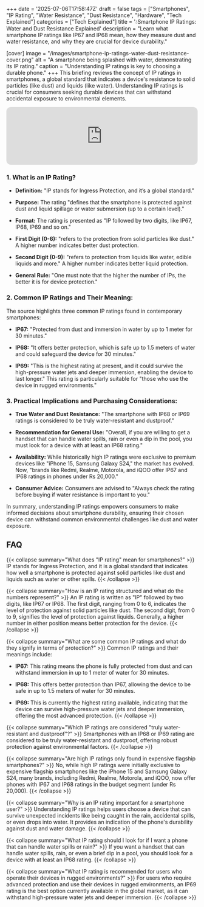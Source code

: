 +++
date = '2025-07-06T17:58:47Z'
draft = false
tags = ["Smartphones", "IP Rating", "Water Resistance", "Dust Resistance", "Hardware", "Tech Explained"]
categories = ["Tech Explained"]
title = '💧Smartphone IP Ratings: Water and Dust Resistance Explained'
description = "Learn what smartphone IP ratings like IP67 and IP68 mean, how they measure dust and water resistance, and why they are crucial for device durability."

[cover]
  image = "/images/smartphone-ip-ratings-water-dust-resistance-cover.png"
  alt = "A smartphone being splashed with water, demonstrating its IP rating."
  caption = "Understanding IP ratings is key to choosing a durable phone."
+++
This briefing reviews the concept of IP ratings in smartphones, a global standard that indicates a device's resistance to solid particles (like dust) and liquids (like water). Understanding IP ratings is crucial for consumers seeking durable devices that can withstand accidental exposure to environmental elements.
<iframe style="border-radius:12px" src="https://open.spotify.com/embed/episode/3LKxAHLzXyr8UWM2GOie9Z?utm_source=generator" width="100%" height="152" frameBorder="0" allowfullscreen="" allow="autoplay; clipboard-write; encrypted-media; fullscreen; picture-in-picture" loading="lazy"></iframe>

### 1\. What is an IP Rating?

*   **Definition:** "IP stands for Ingress Protection, and it’s a global standard."
    
*   **Purpose:** The rating "defines that the smartphone is protected against dust and liquid spillage or water submersion (up to a certain level)."
    
*   **Format:** The rating is presented as "IP followed by two digits, like IP67, IP68, IP69 and so on."
    
*   **First Digit (0-6):** "refers to the protection from solid particles like dust." A higher number indicates better dust protection.
    
*   **Second Digit (0-9):** "refers to protection from liquids like water, edible liquids and more." A higher number indicates better liquid protection.
    
*   **General Rule:** "One must note that the higher the number of IPs, the better it is for device protection."
    

### 2\. Common IP Ratings and Their Meaning:

The source highlights three common IP ratings found in contemporary smartphones:

*   **IP67:** "Protected from dust and immersion in water by up to 1 meter for 30 minutes."
    
*   **IP68:** "It offers better protection, which is safe up to 1.5 meters of water and could safeguard the device for 30 minutes."
    
*   **IP69:** "This is the highest rating at present, and it could survive the high-pressure water jets and deeper immersion, enabling the device to last longer." This rating is particularly suitable for "those who use the device in rugged environments."
    

### 3\. Practical Implications and Purchasing Considerations:

*   **True Water and Dust Resistance:** "The smartphone with IP68 or IP69 ratings is considered to be truly water-resistant and dustproof."
    
*   **Recommendation for General Use:** "Overall, if you are willing to get a handset that can handle water spills, rain or even a dip in the pool, you must look for a device with at least an IP68 rating."
    
*   **Availability:** While historically high IP ratings were exclusive to premium devices like "iPhone 15, Samsung Galaxy S24," the market has evolved. Now, "brands like Redmi, Realme, Motorola, and iQOO offer IP67 and IP68 ratings in phones under Rs 20,000."
    
*   **Consumer Advice:** Consumers are advised to "Always check the rating before buying if water resistance is important to you."
    

In summary, understanding IP ratings empowers consumers to make informed decisions about smartphone durability, ensuring their chosen device can withstand common environmental challenges like dust and water exposure.

## FAQ

{{< collapse summary="What does \"IP rating\" mean for smartphones?" >}}
IP stands for Ingress Protection, and it is a global standard that indicates how well a smartphone is protected against solid particles like dust and liquids such as water or other spills.
{{< /collapse >}}

{{< collapse summary="How is an IP rating structured and what do the numbers represent?" >}}
An IP rating is written as "IP" followed by two digits, like IP67 or IP68. The first digit, ranging from 0 to 6, indicates the level of protection against solid particles like dust. The second digit, from 0 to 9, signifies the level of protection against liquids. Generally, a higher number in either position means better protection for the device.
{{< /collapse >}}

{{< collapse summary="What are some common IP ratings and what do they signify in terms of protection?" >}}
Common IP ratings and their meanings include:

*   **IP67:** This rating means the phone is fully protected from dust and can withstand immersion in up to 1 meter of water for 30 minutes.
    
*   **IP68:** This offers better protection than IP67, allowing the device to be safe in up to 1.5 meters of water for 30 minutes.
    
*   **IP69:** This is currently the highest rating available, indicating that the device can survive high-pressure water jets and deeper immersion, offering the most advanced protection.
{{< /collapse >}}

{{< collapse summary="Which IP ratings are considered \"truly water-resistant and dustproof\"?" >}}
Smartphones with an IP68 or IP69 rating are considered to be truly water-resistant and dustproof, offering robust protection against environmental factors.
{{< /collapse >}}

{{< collapse summary="Are high IP ratings only found in expensive flagship smartphones?" >}}
No, while high IP ratings were initially exclusive to expensive flagship smartphones like the iPhone 15 and Samsung Galaxy S24, many brands, including Redmi, Realme, Motorola, and iQOO, now offer phones with IP67 and IP68 ratings in the budget segment (under Rs 20,000).
{{< /collapse >}}

{{< collapse summary="Why is an IP rating important for a smartphone user?" >}}
Understanding IP ratings helps users choose a device that can survive unexpected incidents like being caught in the rain, accidental spills, or even drops into water. It provides an indication of the phone's durability against dust and water damage.
{{< /collapse >}}

{{< collapse summary="What IP rating should I look for if I want a phone that can handle water spills or rain?" >}}
If you want a handset that can handle water spills, rain, or even a brief dip in a pool, you should look for a device with at least an IP68 rating.
{{< /collapse >}}

{{< collapse summary="What IP rating is recommended for users who operate their devices in rugged environments?" >}}
For users who require advanced protection and use their devices in rugged environments, an IP69 rating is the best option currently available in the global market, as it can withstand high-pressure water jets and deeper immersion.
{{< /collapse >}}

